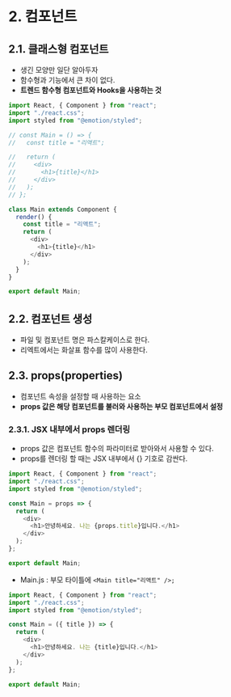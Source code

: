 # 2. 컴포넌트

## 2.1. 클래스형 컴포넌트

- 생긴 모양만 일단 알아두자
- 함수형과 기능에서 큰 차이 없다.
- **트렌드 함수형 컴포넌트와 Hooks을 사용하는 것**

```js
import React, { Component } from "react";
import "./react.css";
import styled from "@emotion/styled";

// const Main = () => {
//   const title = "리액트";

//   return (
//     <div>
//       <h1>{title}</h1>
//     </div>
//   );
// };

class Main extends Component {
  render() {
    const title = "리액트";
    return (
      <div>
        <h1>{title}</h1>
      </div>
    );
  }
}

export default Main;
```

## 2.2. 컴포넌트 생성

- 파일 및 컴포넌트 명은 파스칼케이스로 한다.
- 리엑트에서는 화살표 함수를 많이 사용한다.

## 2.3. props(properties)

- 컴포넌트 속성을 설정할 때 사용하는 요소
- **props 값은 해당 컴포넌트를 불러와 사용하는 부모 컴포넌트에서 설정**

### 2.3.1. JSX 내부에서 props 렌더링

- props 값은 컴포넌트 함수의 파라미터로 받아와서 사용할 수 있다.
- props를 렌더링 할 때는 JSX 내부에서 {} 기호로 감싼다.

```js
import React, { Component } from "react";
import "./react.css";
import styled from "@emotion/styled";

const Main = props => {
  return (
    <div>
      <h1>안녕하세요. 나는 {props.title}입니다.</h1>
    </div>
  );
};

export default Main;
```

- Main.js
  : 부모 타이틀에 `<Main title="리액트" />;`

```js
import React, { Component } from "react";
import "./react.css";
import styled from "@emotion/styled";

const Main = ({ title }) => {
  return (
    <div>
      <h1>안녕하세요. 나는 {title}입니다.</h1>
    </div>
  );
};

export default Main;
```
